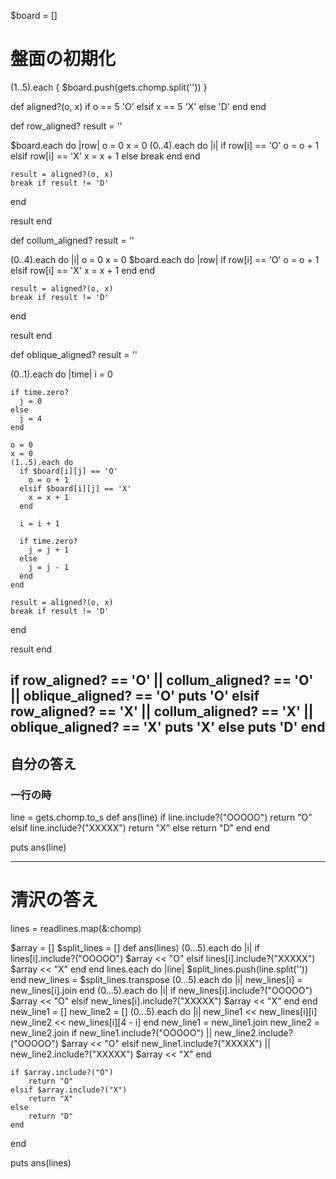 $board = []

# 盤面の初期化
(1..5).each { $board.push(gets.chomp.split('')) }

def aligned?(o, x)
  if o == 5
    'O'
  elsif x == 5
    'X'
  else
    'D'
  end
end

def row_aligned?
  result = ''

  $board.each do |row|
    o = 0
    x = 0
    (0..4).each do |i|
      if row[i] == 'O'
        o = o + 1
      elsif row[i] == 'X'
        x = x + 1
      else
        break
      end
    end

    result = aligned?(o, x)
    break if result != 'D'
  end

  result
end

def collum_aligned?
  result = ''

  (0..4).each do |i|
    o = 0
    x = 0
    $board.each do |row|
      if row[i] == 'O'
        o = o + 1
      elsif row[i] == 'X'
        x = x + 1
      end
    end

    result = aligned?(o, x)
    break if result != 'D'
  end

  result
end

def oblique_aligned?
  result = ''

  (0..1).each do |time|
    i = 0

    if time.zero?
      j = 0
    else
      j = 4
    end

    o = 0
    x = 0
    (1..5).each do
      if $board[i][j] == 'O'
        o = o + 1
      elsif $board[i][j] == 'X'
        x = x + 1
      end

      i = i + 1

      if time.zero?
        j = j + 1
      else
        j = j - 1
      end
    end

    result = aligned?(o, x)
    break if result != 'D'
  end

  result
end

if row_aligned? == 'O' || collum_aligned? == 'O' || oblique_aligned? == 'O'
  puts 'O'
elsif row_aligned? == 'X' || collum_aligned? == 'X' || oblique_aligned? == 'X'
  puts 'X'
else
  puts 'D'
end
---
## 自分の答え
### 一行の時
line = gets.chomp.to_s
def ans(line)
  if line.include?("OOOOO")
    return "O"
  elsif line.include?("XXXXX")
    return "X"
  else
    return "D"
  end
end

puts ans(line)

---
# 清沢の答え
lines = readlines.map(&:chomp)

$array = []
$split_lines = []
def ans(lines)
    (0...5).each do |i|
        if lines[i].include?("OOOOO")
            $array << "O"
        elsif lines[i].include?("XXXXX")
            $array << "X"
        end
    end
    lines.each do |line|
        $split_lines.push(line.split(''))
    end
    new_lines = $split_lines.transpose
    (0...5).each do |i|
        new_lines[i] = new_lines[i].join
    end
    (0...5).each do |i|
        if new_lines[i].include?("OOOOO")
            $array << "O"
        elsif new_lines[i].include?("XXXXX")
            $array << "X"
        end
    end
    new_line1 = []
    new_line2 = []
    (0...5).each do |i|
        new_line1 << new_lines[i][i]
        new_line2 << new_lines[i][4 - i]
    end
    new_line1 = new_line1.join
    new_line2 = new_line2.join
    if new_line1.include?("OOOOO") || new_line2.include?("OOOOO")
        $array << "O"
    elsif new_line1.include?("XXXXX") || new_line2.include?("XXXXX")
        $array << "X"
    end
    
    if $array.include?("O")
        return "O"
    elsif $array.include?("X")
        return "X"
    else
        return "D"
    end
end

puts ans(lines)

